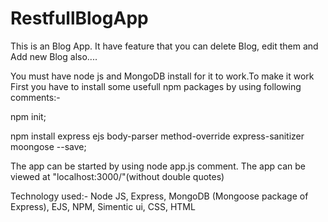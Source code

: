 # RestfullBlogApp
This is an Blog App. It have feature that you can delete Blog, edit them and Add new Blog also....  
 
You must have node js and MongoDB install for it to work.To make it work First you have to install some usefull npm packages by using following comments:- 
 
npm init; 
 
npm install express ejs body-parser method-override express-sanitizer moongose --save; 
  
The app can be started by using node app.js comment. 
The app can be viewed at "localhost:3000/"(without double quotes) 

Technology used:-
Node JS, 
Express, 
MongoDB (Mongoose package of Express), 
EJS, 
NPM, 
Simentic ui, 
CSS, 
HTML 
